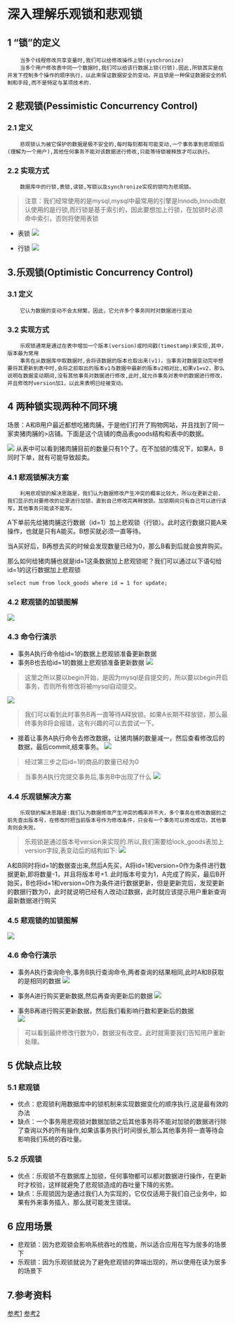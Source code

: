 # 深入理解乐观锁和悲观锁

## 1 “锁”的定义
```
	当多个线程修改共享变量时,我们可以给修改操作上锁(synchronize)
	当多个用户修改表中同一个数据时,我们可以给该行数据上锁(行锁).因此,所锁其实是在并发下控制多个操作的顺序执行，以此来保证数据安全的变动。并且锁是一种保证数据安全的机制和手段,而不是特定与某项技术的.
```

## 2 悲观锁(Pessimistic Concurrency Control)
### 2.1 定义
```
	悲观锁认为被它保护的数据是极不安全的,每时每刻都有可能变动,一个事务拿到悲观锁后(理解为一个用户),其他任何事务不能对该数据进行修改,只能等待锁被释放才可以执行。
```

### 2.2 实现方式
```
	数据库中的行锁,表锁,读锁,写锁以及synchronize实现的锁均为悲观锁。
```

>注意：我们经常使用的是mysql,mysql中最常用的引擎是Innodb,Innodb默认使用的是行锁,而行锁是基于索引的，因此要想加上行锁，在加锁时必须命中索引，否则将使用表锁

- 表锁
![](https://img2018.cnblogs.com/blog/1231979/201907/1231979-20190702015801769-880770624.png)

- 行锁
![](https://img2018.cnblogs.com/blog/1231979/201907/1231979-20190702015707150-246884935.png)


## 3.乐观锁(Optimistic Concurrency Control)

### 3.1 定义
```
	它认为数据的变动不会太频繁，因此，它允许多个事务同时对数据进行变动
```

### 3.2 实现方式
```
	乐观锁通常是通过在表中增加一个版本(version)或时间戳(timestamp)来实现,其中，版本最为常用
	事务在从数据库中取数据时,会将该数据的版本也取出来(v1)，当事务对数据变动完毕想要将其更新到表中时,会将之前取出的版本v1与数据中最新的版本v2相对比,如果v1=v2，那么说明在数据变动期间,没有其他事务对数据进行修改,此时,就允许事务对表中的数据进行修改，并且修改时version加1，以此来表明已经被变动。
```


## 4 两种锁实现两种不同环境
场景：A和B用户最近都想吃猪肉脯，于是他们打开了购物网站，并且找到了同一家卖猪肉脯的>店铺。下面是这个店铺的商品表goods结构和表中的数据。

![](https://img2018.cnblogs.com/blog/1231979/201907/1231979-20190702021422227-1954463022.png)
从表中可以看到猪肉脯目前的数量只有1个了。在不加锁的情况下，如果A，B同时下单，就有可能导致超卖。

### 4.1 悲观锁解决方案
```
	利用悲观锁的解决思路是，我们认为数据修改产生冲突的概率比较大，所以在更新之前，我们显示的对要修改的记录进行加锁，直到自己修改完再释放锁。加锁期间只有自己可以进行读写，其他事务只能读不能写。
```
A下单前先给猪肉脯这行数据（id=1）加上悲观锁（行锁）。此时这行数据只能A来操作，也就是只有A能买。B想买就必须一直等待。

当A买好后，B再想去买的时候会发现数量已经为0，那么B看到后就会放弃购买。

那么如何给猪肉脯也就是id=1这条数据加上悲观锁呢？我们可以通过以下语句给id=1的这行数据加上悲观锁
```
select num from lock_goods where id = 1 for update;
```

### 4.2 悲观锁的加锁图解
![](https://img2018.cnblogs.com/blog/1231979/201907/1231979-20190702022319230-1422680573.png)


### 4.3 命令行演示
- 事务A执行命令给id=1的数据上悲观锁准备更新数据
- 事务B也去给id=1的数据上悲观锁准备更新数据
![](https://img2018.cnblogs.com/blog/1231979/201907/1231979-20190702022651572-685190599.png)
>这里之所以要以begin开始，是因为mysql是自提交的，所以要以begin开启事务，否则所有修改将被mysql自动提交。

![](https://img2018.cnblogs.com/blog/1231979/201907/1231979-20190702022703404-1281251.png)

>我们可以看到此时事务B再一直等待A释放锁。如果A长期不释放锁，那么最终事务B将会报错，这有兴趣的可以去尝试一下。

- 接着让事务A执行命令去修改数据，让猪肉脯的数量减一，然后查看修改后的数据，最后commit,结束事务。
![](https://img2018.cnblogs.com/blog/1231979/201907/1231979-20190703101713201-1202014754.png)
>经过第三步之后id=1的商品的数量已经为0

>当事务A执行完提交事务后,事务B中出现了什么
![](https://img2018.cnblogs.com/blog/1231979/201907/1231979-20190703101912378-1571546942.png)


### 4.4 乐观锁解决方案
```
	乐观锁的解决思路是:我们认为数据修改产生冲突的概率并不大，多个事务在修改数据的之前先查出版本号，在修改时把当前版本号作为修改条件，只会有一个事务可以修改成功，其他事务则会失败。
```

>乐观锁是通过版本号version来实现的.所以,我们需要给lock_goods表加上version字段,表变动后的结构如下:
![](https://img2018.cnblogs.com/blog/1231979/201907/1231979-20190703102143069-932124960.png)


A和B同时将id=1的数据查出来,然后A先买，A将id=1和version=0作为条件进行数据更新,即将数量-1，并且将版本号+1.
	此时版本号变为1，A完成了购买，最后B开始买，B也将id=1和version=0作为条件进行数据更新，但是更新完后，发现更新的数据行数为0，此时就说明已经有人改动过数据，此时就应该提示用户重新查询最新数据进行购买


### 4.5 悲观锁的加锁图解
![](https://img2018.cnblogs.com/blog/1231979/201907/1231979-20190703103912137-571150985.png)

### 4.6 命令行演示
- 事务A执行查询命令,事务B执行查询命令,两者查询的结果相同,此时A和B获取的是相同的数据
![](https://img2018.cnblogs.com/blog/1231979/201907/1231979-20190703104302677-1934086925.png)

- 事务A进行购买更新数据,然后再查询更新后的数据
![](https://img2018.cnblogs.com/blog/1231979/201907/1231979-20190703104536337-948161970.png)

- 事务B再进行购买更新数据，然后我们看影响行数和更新后的数据  
![](https://img2018.cnblogs.com/blog/1231979/201907/1231979-20190703104822006-871083146.png)

>可以看到最终修改行数为0，数据没有改变。此时就需要我们告知用户重新处理。


## 5 优缺点比较
### 5.1 悲观锁
- 优点：悲观锁利用数据库中的锁机制来实现数据变化的顺序执行,这是最有效的办法
- 缺点：一个事务用悲观锁对数据加锁之后其他事务将不能对加锁的数据进行除了查询以外的所有操作,如果该事务执行时间很长,那么其他事务将一直等待会影响我们系统的吞吐量。

### 5.2 乐观锁
- 优点：乐观锁不在数据库上加锁，任何事物都可以都对数据进行操作，在更新时才校验，这样就避免了悲观锁造成的吞吐量下降的劣势。
- 缺点：乐观锁因为是通过我们人为实现的，它仅仅适用于我们自己业务中，如果有外来事务插入，那么就可能发生错误。


## 6 应用场景
- 悲观锁：因为悲观锁会影响系统吞吐的性能，所以适合应用在写为居多的场景下
- 乐观锁：因为乐观锁就说为了避免悲观锁的弊端出现的，所以使用在读为居多的场景下

## 7.参考资料
[参考1](https://chenzhou123520.iteye.com/blog/1860954)
[参考2](https://baike.baidu.com/item/乐观锁/7146502)
